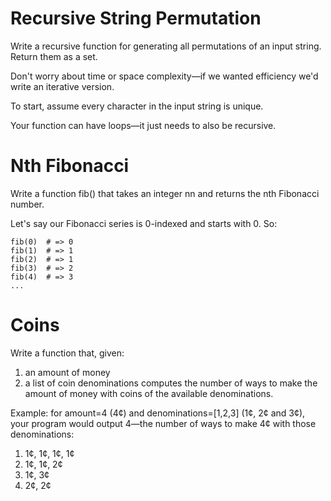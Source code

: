 # Recursive String Permutation

Write a recursive function for generating all permutations of an input string. Return them as a set.

Don't worry about time or space complexity—if we wanted efficiency we'd write an iterative version.

To start, assume every character in the input string is unique.

Your function can have loops—it just needs to also be recursive.

# Nth Fibonacci

Write a function fib() that takes an integer nn and returns the nth Fibonacci number.

Let's say our Fibonacci series is 0-indexed and starts with 0. So:

```
fib(0)  # => 0
fib(1)  # => 1
fib(2)  # => 1
fib(3)  # => 2
fib(4)  # => 3
...
```

# Coins

Write a function that, given:

1. an amount of money
2. a list of coin denominations
   computes the number of ways to make the amount of money with coins of the available denominations.

Example: for amount=4 (4¢) and denominations=[1,2,3] (1¢, 2¢ and 3¢), your program would output 4—the number of ways to make 4¢ with those denominations:

1. 1¢, 1¢, 1¢, 1¢
2. 1¢, 1¢, 2¢
3. 1¢, 3¢
4. 2¢, 2¢
